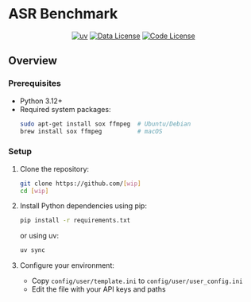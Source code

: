 # ASR Benchmark

<div align="center">
  <a href="https://github.com/astral-sh/uv"><img src="https://img.shields.io/endpoint?url=https://raw.githubusercontent.com/astral-sh/uv/main/assets/badge/v0.json" alt="uv"></a>
  <a href="https://creativecommons.org/licenses/by-nc-sa/4.0/"><img src="https://img.shields.io/badge/Data%20License-CC_BY_NC_SA_4.0-blue" alt="Data License"></a>
  <a href="https://opensource.org/licenses/MIT"><img src="https://img.shields.io/badge/Code%20License-MIT-blue" alt="Code License"></a>
</div>

## Overview

### Prerequisites

- Python 3.12+
- Required system packages:
  ```bash
  sudo apt-get install sox ffmpeg  # Ubuntu/Debian
  brew install sox ffmpeg          # macOS
  ```

### Setup

1. Clone the repository:

   ```bash
   git clone https://github.com/[wip]
   cd [wip]
   ```

2. Install Python dependencies using pip:

   ```bash
   pip install -r requirements.txt
   ```

   or using uv:

   ```bash
   uv sync
   ```

3. Configure your environment:
   - Copy `config/user/template.ini` to `config/user/user_config.ini`
   - Edit the file with your API keys and paths
